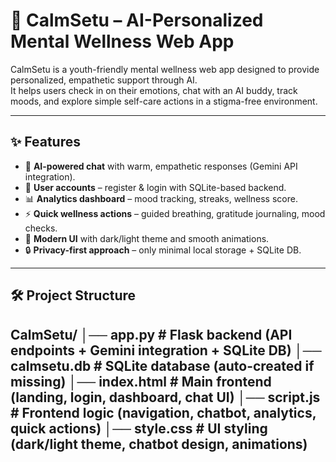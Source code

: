 # 🌿 CalmSetu – AI-Personalized Mental Wellness Web App

CalmSetu is a youth-friendly mental wellness web app designed to provide personalized, empathetic support through AI.  
It helps users check in on their emotions, chat with an AI buddy, track moods, and explore simple self-care actions in a stigma-free environment.  

---

## ✨ Features
- 🤖 **AI-powered chat** with warm, empathetic responses (Gemini API integration).  
- 👤 **User accounts** – register & login with SQLite-based backend.  
- 📊 **Analytics dashboard** – mood tracking, streaks, wellness score.  
- ⚡ **Quick wellness actions** – guided breathing, gratitude journaling, mood checks.  
- 🎨 **Modern UI** with dark/light theme and smooth animations.  
- 🔒 **Privacy-first approach** – only minimal local storage + SQLite DB.  

---

## 🛠️ Project Structure
CalmSetu/
│── app.py # Flask backend (API endpoints + Gemini integration + SQLite DB)
│── calmsetu.db # SQLite database (auto-created if missing)
│── index.html # Main frontend (landing, login, dashboard, chat UI)
│── script.js # Frontend logic (navigation, chatbot, analytics, quick actions)
│── style.css # UI styling (dark/light theme, chatbot design, animations)
---